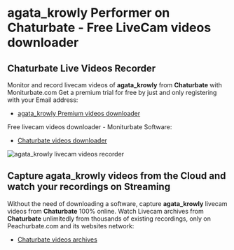 # agata_krowly Performer on Chaturbate - Free LiveCam videos downloader

## Chaturbate Live Videos Recorder

Monitor and record livecam videos of **agata_krowly** from **Chaturbate** with Moniturbate.com
Get a premium trial for free by just and only registering with your Email address:
* [agata_krowly Premium videos downloader](https://moniturbate.com/request-demo-licence-key.html)

Free livecam videos downloader - Moniturbate Software:
* [Chaturbate videos downloader](https://moniturbate.com/moniturbate-download-software.html)

![agata_krowly livecam videos recorder](https://peachurnet.com/templates/moniturbate-software.png)


## Capture agata_krowly videos from the Cloud and watch your recordings on Streaming

Without the need of downloading a software, capture **agata_krowly** livecam videos from **Chaturbate** 100% online.
Watch Livecam archives from **Chaturbate** unlimitedly from thousands of existing recordings, only on Peachurbate.com and its websites network:
* [Chaturbate videos archives](https://peachurnet.com/)